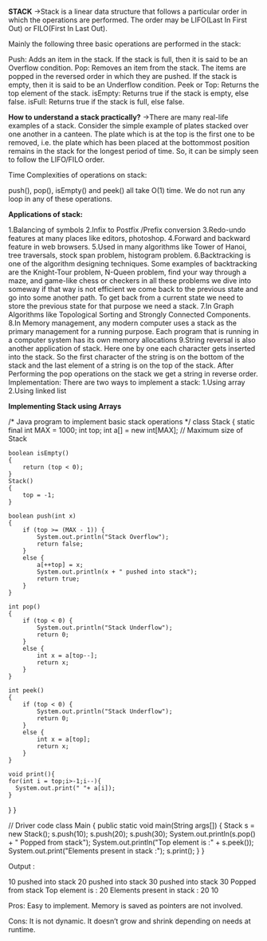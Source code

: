**STACK**
->Stack is a linear data structure that follows a particular order in which the operations are performed. The order may be LIFO(Last In First Out) or FILO(First In Last Out).

Mainly the following three basic operations are performed in the stack:

Push: Adds an item in the stack. If the stack is full, then it is said to be an Overflow condition.
Pop: Removes an item from the stack. The items are popped in the reversed order in which they are pushed. If the stack is empty, then it is said to be an Underflow condition.
Peek or Top: Returns the top element of the stack.
isEmpty: Returns true if the stack is empty, else false.
isFull: Returns true if the stack is full, else false.

**How to understand a stack practically?** 
->There are many real-life examples of a stack. Consider the simple example of plates stacked over one another in a canteen. The plate which is at the top is the first one to be removed, i.e. the plate which has been placed at the bottommost position remains in the stack for the longest period of time. So, it can be simply seen to follow the LIFO/FILO order.

Time Complexities of operations on stack:

push(), pop(), isEmpty() and peek() all take O(1) time. We do not run any loop in any of these operations.
 

**Applications of stack:**

1.Balancing of symbols
2.Infix to Postfix /Prefix conversion
3.Redo-undo features at many places like editors, photoshop.
4.Forward and backward feature in web browsers.
5.Used in many algorithms like Tower of Hanoi, tree traversals, stock span problem, histogram problem.
6.Backtracking is one of the algorithm designing techniques. Some examples of backtracking are the Knight-Tour problem, N-Queen problem, find your way through a maze, and game-like chess or checkers in all these problems we dive into someway if that way is not efficient we come back to the previous state and go into some another path. To get back from a current state we need to store the previous state for that purpose we need a stack.
7.In Graph Algorithms like Topological Sorting and Strongly Connected Components.
8.In Memory management, any modern computer uses a stack as the primary management for a running purpose. Each program that is running in a computer system has its own memory allocations
9.String reversal is also another application of stack. Here one by one each character gets inserted into the stack. So the first character of the string is on the bottom of the stack and the last element of a string is on the top of the stack. After Performing the pop operations on the stack we get a string in reverse order.
Implementation: 
There are two ways to implement a stack: 
1.Using array
2.Using linked list

**Implementing Stack using Arrays**

/* Java program to implement basic stack
operations */
class Stack {
    static final int MAX = 1000;
    int top;
    int a[] = new int[MAX]; // Maximum size of Stack
 
    boolean isEmpty()
    {
        return (top < 0);
    }
    Stack()
    {
        top = -1;
    }
 
    boolean push(int x)
    {
        if (top >= (MAX - 1)) {
            System.out.println("Stack Overflow");
            return false;
        }
        else {
            a[++top] = x;
            System.out.println(x + " pushed into stack");
            return true;
        }
    }
 
    int pop()
    {
        if (top < 0) {
            System.out.println("Stack Underflow");
            return 0;
        }
        else {
            int x = a[top--];
            return x;
        }
    }
 
    int peek()
    {
        if (top < 0) {
            System.out.println("Stack Underflow");
            return 0;
        }
        else {
            int x = a[top];
            return x;
        }
    }
    
    void print(){
    for(int i = top;i>-1;i--){
      System.out.print(" "+ a[i]);
    }
  }
}
 
// Driver code
class Main {
    public static void main(String args[])
    {
        Stack s = new Stack();
        s.push(10);
        s.push(20);
        s.push(30);
        System.out.println(s.pop() + " Popped from stack");
        System.out.println("Top element is :" + s.peek());
        System.out.print("Elements present in stack :");
        s.print();
    }
}

Output : 

10 pushed into stack
20 pushed into stack
30 pushed into stack
30 Popped from stack
Top element is : 20
Elements present in stack : 20 10  

Pros: Easy to implement. Memory is saved as pointers are not involved. 

Cons: It is not dynamic. It doesn’t grow and shrink depending on needs at runtime.


